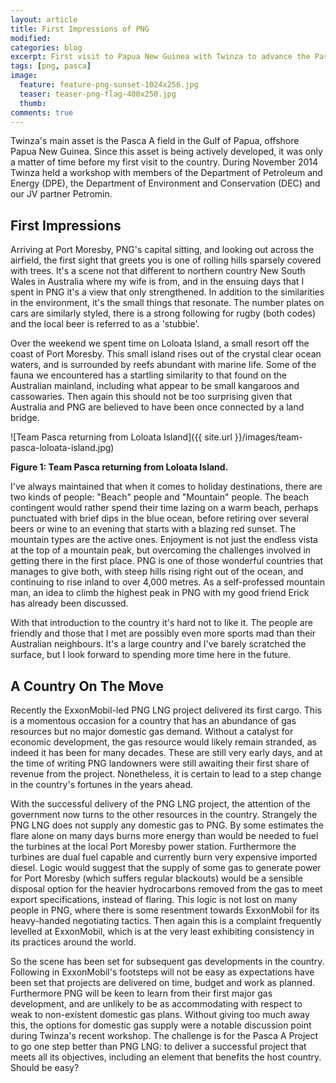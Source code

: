 ```yaml
---
layout: article
title: First Impressions of PNG
modified:
categories: blog
excerpt: First visit to Papua New Guinea with Twinza to advance the Pasca A field development.
tags: [png, pasca]
image:
  feature: feature-png-sunset-1024x256.jpg
  teaser: teaser-png-flag-400x250.jpg
  thumb:
comments: true
---
```


Twinza's main asset is the Pasca A field in the Gulf of Papua, offshore Papua New Guinea. Since this asset is being actively developed, it was only a matter of time before my first visit to the country. During November 2014 Twinza held a workshop with members of the Department of Petroleum and Energy (DPE), the Department of Environment and Conservation (DEC) and our JV partner Petromin.

## First Impressions

Arriving at Port Moresby, PNG's capital sitting, and looking out across the airfield, the first sight that greets you is one of rolling hills sparsely covered with trees. It's a scene not that different to northern country New South Wales in Australia where my wife is from, and in the ensuing days that I spent in PNG it's a view that only strengthened. In addition to the similarities in the environment, it's the small things that resonate. The number plates on cars are similarly styled, there is a strong following for rugby (both codes) and the local beer is referred to as a 'stubbie'.

Over the weekend we spent time on Loloata Island, a small resort off the coast of Port Moresby. This small island rises out of the crystal clear ocean waters, and is surrounded by reefs abundant with marine life. Some of the fauna we encountered has a startling similarity to that found on the Australian mainland, including what appear to be small kangaroos and cassowaries. Then again this should not be too surprising given that Australia and PNG are believed to have been once connected by a land bridge.

![Team Pasca returning from Loloata Island]({{ site.url }}/images/team-pasca-loloata-island.jpg)

**Figure 1: Team Pasca returning from Loloata Island.**

I've always maintained that when it comes to holiday destinations, there are two kinds of people: "Beach" people and "Mountain" people. The beach contingent would rather spend their time lazing on a warm beach, perhaps punctuated with brief dips in the blue ocean, before retiring over several beers or wine to an evening that starts with a blazing red sunset. The mountain types are the active ones. Enjoyment is not just the endless vista at the top of a mountain peak, but overcoming the challenges involved in getting there in the first place. PNG is one of those wonderful countries that manages to give both, with steep hills rising right out of the ocean, and continuing to rise inland to over 4,000 metres. As a self-professed mountain man, an idea to climb the highest peak in PNG with my good friend Erick has already been discussed.

With that introduction to the country it's hard not to like it. The people are friendly and those that I met are possibly even more sports mad than their Australian neighbours. It's a large country and I've barely scratched the surface, but I look forward to spending more time here in the future.

## A Country On The Move

Recently the ExxonMobil-led PNG LNG project delivered its first cargo. This is a momentous occasion for a country that has an abundance of gas resources but no major domestic gas demand. Without a catalyst for economic development, the gas resource would likely remain stranded, as indeed it has been for many decades. These are still very early days, and at the time of writing PNG landowners were still awaiting their first share of revenue from the project. Nonetheless, it is certain to lead to a step change in the country's fortunes in the years ahead.

With the successful delivery of the PNG LNG project, the attention of the government now turns to the other resources in the country. Strangely the PNG LNG does not supply any domestic gas to PNG. By some estimates the flare alone on many days burns more energy than would be needed to fuel the turbines at the local Port Moresby power station. Furthermore the turbines are dual fuel capable and currently burn very expensive imported diesel. Logic would suggest that the supply of some gas to generate power for Port Moresby (which suffers regular blackouts) would be a sensible disposal option for the heavier hydrocarbons removed from the gas to meet export specifications, instead of flaring. This logic is not lost on many people in PNG, where there is some resentment towards ExxonMobil for its heavy-handed negotiating tactics. Then again this is a complaint frequently levelled at ExxonMobil, which is at the very least exhibiting consistency in its practices around the world.

So the scene has been set for subsequent gas developments in the country. Following in ExxonMobil's footsteps will not be easy as expectations have been set that projects are delivered on time, budget and work as planned. Furthermore PNG will be keen to learn from their first major gas development, and are unlikely to be as accommodating with respect to weak to non-existent domestic gas plans. Without giving too much away this, the options for domestic gas supply were a notable discussion point during Twinza's recent workshop. The challenge is for the Pasca A Project to go one step better than PNG LNG: to deliver a successful project that meets all its objectives, including an element that benefits the host country. Should be easy?